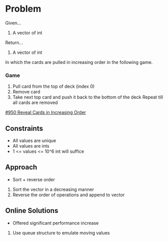 
# Problem
Given...
1. A vector of int

Return...
1. A vector of int

In which the cards are pulled in increasing order in the following game.

### Game
1. Pull card from the top of deck (index 0)
2. Remove card
3. Take next top card and push it back to the bottom of the deck
Repeat till all cards are removed

[\#950 Reveal Cards in Increasing Order](https://leetcode.com/problems/reveal-cards-in-increasing-order/description/?envType=daily-question&envId=2024-04-10)

## Constraints
- All values are unique
- All values are ints
- 1 <= values <= 10^6
    int will suffice

## Approach
- Sort + reverse order
1. Sort the vector in a decreasing manner
2. Reverse the order of operations and append to vector

## Online Solutions
- Offered significant performance increase
1. Use queue structure to emulate moving values
